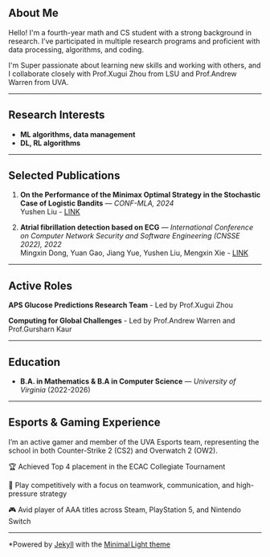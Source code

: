## About Me

Hello! I'm a fourth-year math and CS student with a strong background in research. I’ve participated in multiple research programs and proficient with data processing, algorithms, and coding. 

I'm Super passionate about learning new skills and working with others, and I collaborate closely with Prof.Xugui Zhou from LSU and Prof.Andrew Warren from UVA.

---

## Research Interests

- **ML algorithms, data management**
- **DL, RL algorithms**

---

## Selected Publications

1. **On the Performance of the Minimax Optimal Strategy in the Stochastic Case of Logistic Bandits** — *CONF-MLA, 2024*  
   Yushen Liu - [LINK](https://www.ewadirect.com/proceedings/ace/article/view/16745)
   
2. **Atrial fibrillation detection based on ECG** — *International Conference on Computer Network Security and Software Engineering (CNSSE 2022), 2022*  
   Mingxin Dong, Yuan Gao, Jiang Yue, Yushen Liu, Mengxin Xie - [LINK]([link](https://doi.org/10.1117/12.2640954))

---

## Active Roles

**APS Glucose Predictions Research Team** - Led by Prof.Xugui Zhou

**Computing for Global Challenges** - Led by Prof.Andrew Warren and Prof.Gursharn Kaur

---

## Education

- **B.A. in Mathematics & B.A in Computer Science** — *University of Virginia* (2022-2026)

---

## Esports & Gaming Experience

I’m an active gamer and member of the UVA Esports team, representing the school in both Counter-Strike 2 (CS2) and Overwatch 2 (OW2).

🏆 Achieved Top 4 placement in the ECAC Collegiate Tournament

🎯 Play competitively with a focus on teamwork, communication, and high-pressure strategy

🎮 Avid player of AAA titles across Steam, PlayStation 5, and Nintendo Switch

---

*Powered by [Jekyll](https://jekyllrb.com/) with the [Minimal Light theme](https://…)
